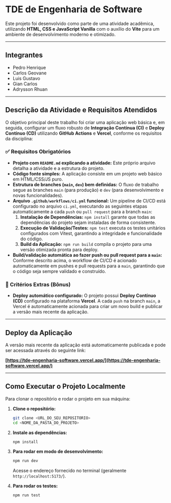 # TDE de Engenharia de Software

Este projeto foi desenvolvido como parte de uma atividade acadêmica, utilizando **HTML, CSS e JavaScript Vanilla** com o auxílio do **Vite** para um ambiente de desenvolvimento moderno e otimizado.

---

## Integrantes

* Pedro Henrique
* Carlos Geovane
* Luis Gustavo
* Gian Carlos
* Adrysson Rhuan

---

## Descrição da Atividade e Requisitos Atendidos

O objetivo principal deste trabalho foi criar uma aplicação web básica e, em seguida, configurar um fluxo robusto de **Integração Contínua (CI)** e **Deploy Contínuo (CD)** utilizando **GitHub Actions** e **Vercel**, conforme os requisitos da disciplina:

### ✅ Requisitos Obrigatórios

* **Projeto com `README.md` explicando a atividade:** Este próprio arquivo detalha a atividade e a estrutura do projeto.
* **Código fonte simples:** A aplicação consiste em um projeto web básico em HTML/CSS/JS puro.
* **Estrutura de branches (`main`, `dev`) bem definidas:** O fluxo de trabalho segue as branches `main` (para produção) e `dev` (para desenvolvimento e novas funcionalidades).
* **Arquivo `.github/workflows/ci.yml` funcional:** Um pipeline de CI/CD está configurado no arquivo `ci.yml`, executando as seguintes etapas automaticamente a cada `push` ou `pull request` para a branch `main`:
    1.  **Instalação de Dependências:** `npm install` garante que todas as dependências do projeto sejam instaladas de forma consistente.
    2.  **Execução de Validação/Testes:** `npm test` executa os testes unitários configurados com Vitest, garantindo a integridade e funcionalidade do código.
    3.  **Build da Aplicação:** `npm run build` compila o projeto para uma versão otimizada pronta para deploy.
* **Build/validação automática ao fazer push ou pull request para a `main`:** Conforme descrito acima, o workflow de CI/CD é acionado automaticamente em pushes e pull requests para a `main`, garantindo que o código seja sempre validado e construído.

### 🚀 Critérios Extras (Bônus)

* **Deploy automático configurado:** O projeto possui **Deploy Contínuo (CD)** configurado na plataforma **Vercel**. A cada `push` na branch `main`, a Vercel é automaticamente acionada para criar um novo build e publicar a versão mais recente da aplicação.

---

## Deploy da Aplicação

A versão mais recente da aplicação está automaticamente publicada e pode ser acessada através do seguinte link:

**[https://tde-engenharia-software.vercel.app/](https://tde-engenharia-software.vercel.app/)**

---

## Como Executar o Projeto Localmente

Para clonar o repositório e rodar o projeto em sua máquina:

1.  **Clone o repositório:**
    ```bash
    git clone <URL_DO_SEU_REPOSITORIO>
    cd <NOME_DA_PASTA_DO_PROJETO>
    ```

2.  **Instale as dependências:**
    ```bash
    npm install
    ```

3.  **Para rodar em modo de desenvolvimento:**
    ```bash
    npm run dev
    ```
    Acesse o endereço fornecido no terminal (geralmente `http://localhost:5173/`).

4.  **Para rodar os testes:**
    ```bash
    npm run test
    ```